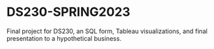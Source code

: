 # DS230-SPRING2023
Final project for DS230, an SQL form, Tableau visualizations, and final presentation to a hypothetical business.
